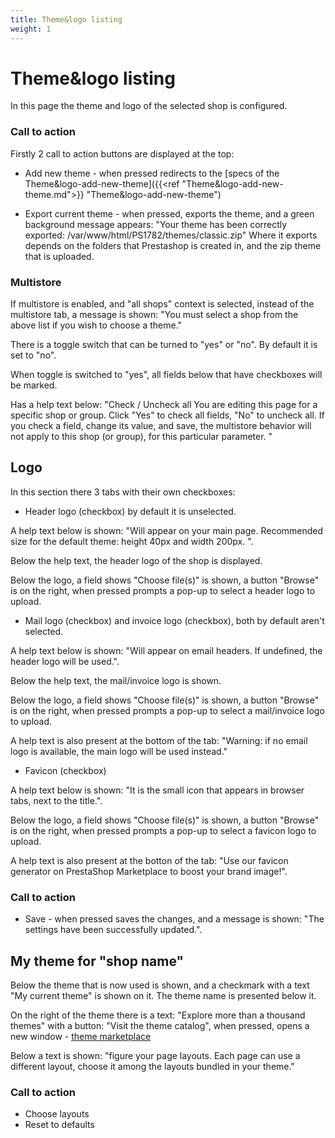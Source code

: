 ```yaml
---
title: Theme&logo listing
weight: 1
---
```


# Theme&logo listing

In this page the theme and logo of the selected shop is configured.

### Call to action

Firstly 2 call to action buttons are displayed at the top:

 - Add new theme - when pressed redirects to the [specs of the Theme&logo-add-new-theme]({{<ref "Theme&logo-add-new-theme.md">}} "Theme&logo-add-new-theme")
 
 - Export current theme -  when pressed, exports the theme, and a green background message appears: "Your theme has been correctly exported: /var/www/html/PS1782/themes/classic.zip" Where it exports depends on the folders that Prestashop is created in, and the zip theme that is uploaded.

### Multistore

If multistore is enabled, and "all shops" context is selected, instead of the multistore tab, a message is shown: "You must select a shop from the above list if you wish to choose a theme."

There is a toggle switch that can be turned to "yes" or "no". By default it is set to "no". 

When toggle is switched to "yes", all fields below that have checkboxes will be marked. 

Has a help text below: "Check / Uncheck all
You are editing this page for a specific shop or group. Click "Yes" to check all fields, "No" to uncheck all.
If you check a field, change its value, and save, the multistore behavior will not apply to this shop (or group), for this particular parameter. "

## Logo

In this section there 3 tabs with their own checkboxes:

 - Header logo (checkbox) by default it is unselected.

A help text below is shown: "Will appear on your main page. Recommended size for the default theme: height 40px and width 200px. ".

Below the help text, the header logo of the shop is displayed.

Below the logo, a field shows "Choose file(s)" is shown, a button "Browse" is on the right, when pressed prompts a pop-up to select a header logo to upload.

 - Mail logo (checkbox) and invoice logo (checkbox), both by default aren't selected.

A help text below is shown: "Will appear on email headers. If undefined, the header logo will be used.".

Below the help text, the mail/invoice logo is shown.

Below the logo, a field shows "Choose file(s)" is shown, a button "Browse" is on the right, when pressed prompts a pop-up to select a mail/invoice logo to upload.

A help text is also present at the bottom of the tab: "Warning: if no email logo is available, the main logo will be used instead."

 - Favicon (checkbox)

A help text below is shown: "It is the small icon that appears in browser tabs, next to the title.".

Below the logo, a field shows "Choose file(s)" is shown, a button "Browse" is on the right, when pressed prompts a pop-up to select a favicon logo to upload.

A help text is also present at the botton of the tab: "Use our favicon generator on PrestaShop Marketplace to boost your brand image!".

### Call to action

 - Save - when pressed saves the changes, and a message is shown: "The settings have been successfully updated.".

## My theme for "shop name"

Below the theme that is now used is shown, and a checkmark with a text "My current theme" is shown on it. The theme name is presented below it.

On the right of the theme there is a text: "Explore more than a thousand themes" with a button: "Visit the theme catalog", when pressed, opens a new window - [theme marketplace](https://addons.prestashop.com/en/3-templates-prestashop?utm_source=back-office&utm_medium=theme-button&utm_campaign=back-office-EN&utm_content=download)

Below a text is shown: "figure your page layouts. Each page can use a different layout, choose it among the layouts bundled in your theme."

### Call to action

 - Choose layouts
 - Reset to defaults
